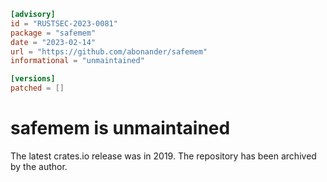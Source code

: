 ```toml
[advisory]
id = "RUSTSEC-2023-0081"
package = "safemem"
date = "2023-02-14"
url = "https://github.com/abonander/safemem"
informational = "unmaintained"

[versions]
patched = []
```

# safemem is unmaintained

The latest crates.io release was in 2019. The repository has been archived by the author.
